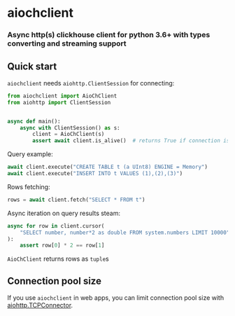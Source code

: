 # aiochclient
### Async http(s) clickhouse client for python 3.6+ with types converting and streaming support


## Quick start

`aiochclient` needs `aiohttp.ClientSession` for connecting:

```python
from aiochclient import AioChClient
from aiohttp import ClientSession


async def main():
    async with ClientSession() as s:
        client = AioChClient(s)
        assert await client.is_alive()  # returns True if connection is Ok

```
Query example:
```python
await client.execute("CREATE TABLE t (a UInt8) ENGINE = Memory")
await client.execute("INSERT INTO t VALUES (1),(2),(3)")
```
Rows fetching:
```python
rows = await client.fetch("SELECT * FROM t")
```
Async iteration on query results steam:
```python
async for row in client.cursor(
    "SELECT number, number*2 as double FROM system.numbers LIMIT 10000"
):
    assert row[0] * 2 == row[1]
```
`AioChClient` returns rows as `tuple`s

## Connection pool size

If you use `aiochclient` in web apps, you can limit connection pool size with [aiohttp.TCPConnector](https://docs.aiohttp.org/en/stable/client_advanced.html#limiting-connection-pool-size).
